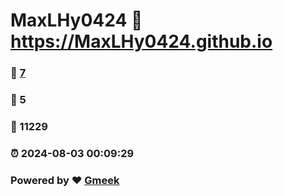 # MaxLHy0424 :link: https://MaxLHy0424.github.io 
### :page_facing_up: [7](https://MaxLHy0424.github.io/tag.html) 
### :speech_balloon: 5 
### :hibiscus: 11229 
### :alarm_clock: 2024-08-03 00:09:29 
### Powered by :heart: [Gmeek](https://github.com/Meekdai/Gmeek)
